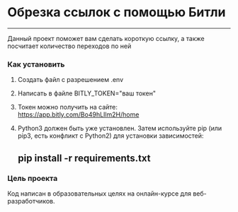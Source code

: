 # Обрезка ссылок с помощью Битли

--------

Данный проект поможет вам сделать короткую ссылку,
а также посчитает количество переходов по ней

### Как установить

1. Создать файл с разрешением .env
2. Написать в файле BITLY_TOKEN="ваш токен"
3. Токен можно получить на сайте: https://app.bitly.com/Bo49hLIlm2H/home
4. Python3 должен быть уже установлен. Затем используйте pip (или pip3, есть конфликт с Python2) для установки зависимостей:
    
    pip install -r requirements.txt 
    ------------------

### Цель проекта

Код написан в образовательных целях на онлайн-курсе для веб-разработчиков.